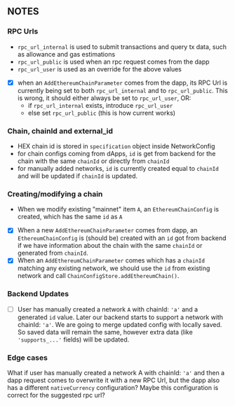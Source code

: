 ## NOTES

### RPC Urls

- `rpc_url_internal` is used to submit transactions and query tx data, such as allowance and gas estimations
- `rpc_url_public` is used when an rpc request comes from the dapp
- `rpc_url_user` is used as an override for the above values
- [x] when an `AddEthereumChainParameter` comes from the dapp, its RPC Url is currently being set to both `rpc_url_internal` and to `rpc_url_public`. This is wrong, it should either always be set to `rpc_url_user`, OR:
  - if `rpc_url_internal` exists, introduce `rpc_url_user`
  - else set `rpc_url_public` (this is how current <NetworkForm /> works)

### Chain, chainId and external_id

- HEX chain id is stored in `specification` object inside NetworkConfig
- for chain configs coming from dApps, `id` is get from backend for the chain with the same `chainId` or directly from `chainId`
- for manually added networks, `id` is currently created equal to `chainId` and will be updated if `chainId` is updated.

### Creating/modifying a chain

- When we modify existing "mainnet" item `A`, an `EthereumChainConfig` is created, which has the same `id` as `A`
- [x] When a new `AddEthereumChainParameter` comes from dapp, an `EthereumChainConfig` is (should be) created with an `id` got from backend if we have information about the chain with the same `chainId` or generated from `chainId`.
- [x] When an `AddEthereumChainParameter` comes which has a `chainId` matching any existing network, we should use the `id` from existing network and call `ChainConfigStore.addEthereumChain()`.

### Backend Updates

- [ ] User has manually created a network `A` with chainId: `'a'` and a generated `id` value. Later our backend starts to support a network with chainId: `'a'`. We are going to merge updated config with locally saved. So saved data will remain the same, however extra data (like `'supports_...'` fields) will be updated.

### Edge cases

What if user has manually created a network A with chainId: `'a'` and then a dapp request comes to overwrite it with a new RPC Url, but the dapp also has a different `nativeCurrency` configuration? Maybe this configuration is correct for the suggested rpc url?
